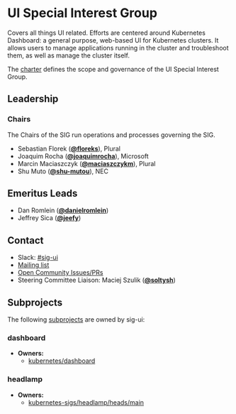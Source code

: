 <!---
This is an autogenerated file!

Please do not edit this file directly, but instead make changes to the
sigs.yaml file in the project root.

To understand how this file is generated, see https://git.k8s.io/community/generator/README.md
--->
# UI Special Interest Group

Covers all things UI related. Efforts are centered around Kubernetes Dashboard: a general purpose, web-based UI for Kubernetes clusters. It allows users to manage applications running in the cluster and troubleshoot them, as well as manage the cluster itself.

The [charter](charter.md) defines the scope and governance of the UI Special Interest Group.



## Leadership

### Chairs
The Chairs of the SIG run operations and processes governing the SIG.

* Sebastian Florek (**[@floreks](https://github.com/floreks)**), Plural
* Joaquim Rocha (**[@joaquimrocha](https://github.com/joaquimrocha)**), Microsoft
* Marcin Maciaszczyk (**[@maciaszczykm](https://github.com/maciaszczykm)**), Plural
* Shu Muto (**[@shu-mutou](https://github.com/shu-mutou)**), NEC

## Emeritus Leads

* Dan Romlein (**[@danielromlein](https://github.com/danielromlein)**)
* Jeffrey Sica (**[@jeefy](https://github.com/jeefy)**)

## Contact
- Slack: [#sig-ui](https://kubernetes.slack.com/messages/sig-ui)
- [Mailing list](https://groups.google.com/forum/#!forum/kubernetes-sig-ui)
- [Open Community Issues/PRs](https://github.com/kubernetes/community/labels/sig%2Fui)
- Steering Committee Liaison: Maciej Szulik (**[@soltysh](https://github.com/soltysh)**)

## Subprojects

The following [subprojects][subproject-definition] are owned by sig-ui:
### dashboard
- **Owners:**
  - [kubernetes/dashboard](https://github.com/kubernetes/dashboard/blob/master/OWNERS)
### headlamp
- **Owners:**
  - [kubernetes-sigs/headlamp/heads/main](https://github.com/kubernetes-sigs/headlamp/blob/refs/heads/main/OWNERS)

[subproject-definition]: https://github.com/kubernetes/community/blob/master/governance.md#subprojects
[working-group-definition]: https://github.com/kubernetes/community/blob/master/governance.md#working-groups
<!-- BEGIN CUSTOM CONTENT -->

<!-- END CUSTOM CONTENT -->
